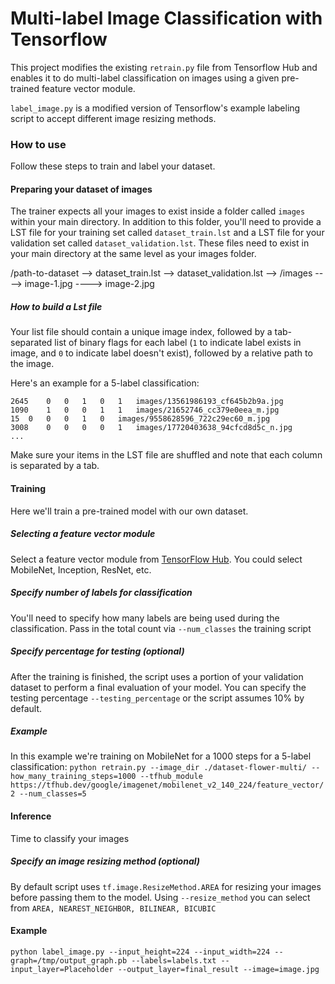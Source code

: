 # Multi-label Image Classification with Tensorflow
This project modifies the existing `retrain.py` file from Tensorflow Hub and enables it to do multi-label classification on images using a given pre-trained feature vector module.

`label_image.py` is a modified version of Tensorflow's example labeling script to accept different image resizing methods.

### How to use
Follow these steps to train and label your dataset.

#### Preparing your dataset of images
The trainer expects all your images to exist inside a folder called `images` within your main directory. In addition to this folder, you'll need to provide a LST file for your training set called `dataset_train.lst` and a LST file for your validation set called `dataset_validation.lst`. These files need to exist in your main directory at the same level as your images folder.

/path-to-dataset
--> dataset_train.lst
--> dataset_validation.lst
--> /images
----> image-1.jpg
----> image-2.jpg

##### How to build a Lst file
Your list file should contain a unique image index, followed by a tab-separated list of binary flags for each label (`1` to indicate label exists in image, and `0` to indicate label doesn't exist), followed by a relative path to the image.

Here's an example for a 5-label classification:
```
2645	0	0	1	0	1	images/13561986193_cf645b2b9a.jpg	
1090	1	0	0	1	1	images/21652746_cc379e0eea_m.jpg
15	0	0	0	1	0	images/9558628596_722c29ec60_m.jpg
3008	0	0	0	0	1	images/17720403638_94cfcd8d5c_n.jpg
...
```

Make sure your items in the LST file are shuffled and note that each column is separated by a tab.

#### Training
Here we'll train a pre-trained model with our own dataset.

##### Selecting a feature vector module
Select a feature vector module from [TensorFlow Hub](https://tfhub.dev/s?module-type=image-feature-vector&publisher=google). You could select MobileNet, Inception, ResNet, etc.

##### Specify number of labels for classification
You'll need to specify how many labels are being used during the classification. Pass in the total count via `--num_classes` the training script

##### Specify percentage for testing (optional)
After the training is finished, the script uses a portion of your validation dataset to perform a final evaluation of your model. You can specify the testing percentage `--testing_percentage` or the script assumes 10% by default.

##### Example
In this example we're training on MobileNet for a 1000 steps for a 5-label classification:
`python retrain.py --image_dir ./dataset-flower-multi/ --how_many_training_steps=1000 --tfhub_module https://tfhub.dev/google/imagenet/mobilenet_v2_140_224/feature_vector/2 --num_classes=5`

#### Inference
Time to classify your images

##### Specify an image resizing method (optional)
By default script uses `tf.image.ResizeMethod.AREA` for resizing your images before passing them to the model. Using `--resize_method` you can select from `AREA, NEAREST_NEIGHBOR, BILINEAR, BICUBIC`

#### Example
`python label_image.py --input_height=224 --input_width=224 --graph=/tmp/output_graph.pb --labels=labels.txt --input_layer=Placeholder --output_layer=final_result --image=image.jpg`

		

